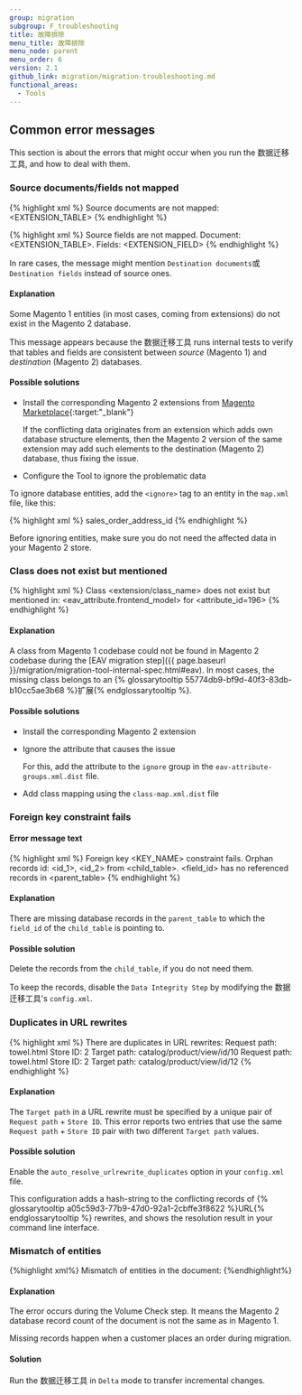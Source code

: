 ```yaml
---
group: migration
subgroup: F_troubleshooting
title: 故障排除
menu_title: 故障排除
menu_node: parent
menu_order: 6
version: 2.1
github_link: migration/migration-troubleshooting.md
functional_areas:
  - Tools
---
```


## Common error messages

This section is about the errors that might occur when you run the 数据迁移工具, and how to deal with them.

### Source documents/fields not mapped

{% highlight xml %}
Source documents are not mapped: <EXTENSION_TABLE>
{% endhighlight %}

{% highlight xml %}
Source fields are not mapped. Document: <EXTENSION_TABLE>. Fields: <EXTENSION_FIELD>
{% endhighlight %}

In rare cases, the message might mention `Destination documents`或`Destination fields` instead of source ones.

#### Explanation

Some Magento 1 entities (in most cases, coming from extensions) do not exist in the Magento 2 database.

This message appears because the 数据迁移工具 runs internal tests to verify that tables and fields are consistent between *source* (Magento 1) and *destination* (Magento 2) databases.

#### Possible solutions

* Install the corresponding Magento 2 extensions from [Magento Marketplace](https://marketplace.magento.com/){:target:"&#95;blank"}

    If the conflicting data originates from an extension which adds own database structure elements, then the Magento 2 version of the same extension may add such elements to the destination (Magento 2) database, thus fixing the issue.

* Configure the Tool to ignore the problematic data

To ignore database entities, add the `<ignore>` tag to an entity in the `map.xml` file, like this:

{% highlight xml %}
<ignore>
   <field>sales_order_address_id</field>
</ignore>
{% endhighlight %}

<div class="bs-callout bs-callout-warning">
   <p>Before ignoring entities, make sure you do not need the affected data in your Magento 2 store.</p>
</div>

### Class does not exist but mentioned

{% highlight xml %}
Class <extension/class_name> does not exist but mentioned in:
<eav_attribute.frontend_model> for <attribute_id=196>
{% endhighlight %}

#### Explanation

A class from Magento 1 codebase could not be found in Magento 2 codebase during the [EAV migration step]({{ page.baseurl }}/migration/migration-tool-internal-spec.html#eav). In most cases, the missing class belongs to an {% glossarytooltip 55774db9-bf9d-40f3-83db-b10cc5ae3b68 %}扩展{% endglossarytooltip %}.

#### Possible solutions

* Install the corresponding Magento 2 extension

* Ignore the attribute that causes the issue

    For this, add the attribute to the `ignore` group in the `eav-attribute-groups.xml.dist` file.

* Add class mapping using the `class-map.xml.dist` file

### Foreign key constraint fails

#### Error message text

{% highlight xml %}
Foreign key <KEY_NAME> constraint fails.
Orphan records id: <id_1>, <id_2> from <child_table>.
<field_id> has no referenced records in <parent_table>
{% endhighlight %}

#### Explanation

There are missing database records in the `parent_table` to which the `field_id` of the `child_table` is pointing to.

#### Possible solution

Delete the records from the `child_table`, if you do not need them.

To keep the records, disable the `Data Integrity Step` by modifying the 数据迁移工具's `config.xml`.

### Duplicates in URL rewrites

{% highlight xml %}
There are duplicates in URL rewrites:
Request path: towel.html Store ID: 2 Target path: catalog/product/view/id/10
Request path: towel.html Store ID: 2 Target path: catalog/product/view/id/12
{% endhighlight %}

#### Explanation

The `Target path` in a URL rewrite must be specified by a unique pair of `Request path` + `Store ID`. This error reports two entries that use the same `Request path` + `Store ID` pair with two different `Target path` values.

#### Possible solution

Enable the `auto_resolve_urlrewrite_duplicates` option in your `config.xml` file.

This configuration adds a hash-string to the conflicting records of {% glossarytooltip a05c59d3-77b9-47d0-92a1-2cbffe3f8622 %}URL{% endglossarytooltip %} rewrites, and shows the resolution result in your command line interface.

### Mismatch of entities

{%highlight xml%}
Mismatch of entities in the document: <DOCUMENT>
{%endhighlight%}

#### Explanation

The error occurs during the Volume Check step. It means the Magento 2 database record count of the document is not the same as in Magento 1.

Missing records happen when a customer places an order during migration.

#### Solution

Run the 数据迁移工具 in `Delta` mode to transfer incremental changes.
